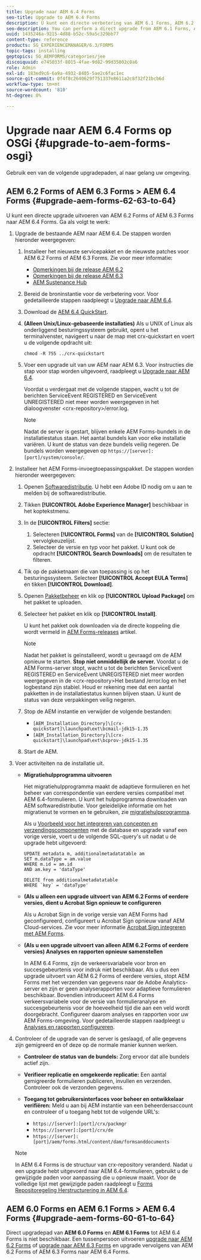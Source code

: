 ```yaml
---
title: Upgrade naar AEM 6.4 Forms
seo-title: Upgrade to AEM 6.4 Forms
description: U kunt een directe verbetering van AEM 6.1 Forms, AEM 6.2 Forms, en LiveCycle ES4 SP1 aan AEM 6.3 Forms uitvoeren.
seo-description: You can perform a direct upgrade from AEM 6.1 Forms, AEM 6.2 Forms, and LiveCycle ES4 SP1 to AEM 6.3 Forms.
uuid: 1435246a-9215-4d88-b52c-59a5c329bb77
content-type: reference
products: SG_EXPERIENCEMANAGER/6.3/FORMS
topic-tags: installing
geptopics: SG_AEMFORMS/categories/jee
discoiquuid: e745033f-8015-4fae-9d82-99d35802c0a6
role: Admin
exl-id: 183ed9c6-6a9a-4932-8405-5ae2c6fac1ec
source-git-commit: 0f4f8c2640629f751337e8611a2c8f32f21bcb6d
workflow-type: tm+mt
source-wordcount: '810'
ht-degree: 0%

---
```


# Upgrade naar AEM 6.4 Forms op OSGi {#upgrade-to-aem-forms-osgi}

Gebruik een van de volgende upgradepaden, al naar gelang uw omgeving.

## AEM 6.2 Forms of AEM 6.3 Forms > AEM 6.4 Forms {#upgrade-aem-forms-62-63-to-64}

U kunt een directe upgrade uitvoeren van AEM 6.2 Forms of AEM 6.3 Forms naar AEM 6.4 Forms. Ga als volgt te werk:

1. Upgrade de bestaande AEM naar AEM 6.4. De stappen worden hieronder weergegeven:

   1. Installeer het nieuwste servicepakket en de nieuwste patches voor AEM 6.2 Forms of AEM 6.3 Forms. Zie voor meer informatie:

      * [Opmerkingen bij de release AEM 6.2](https://helpx.adobe.com/experience-manager/6-2/release-notes.html)
      * [Opmerkingen bij de release AEM 6.3](https://helpx.adobe.com/experience-manager/6-3/release-notes.html)
      * [AEM Sustenance Hub](https://helpx.adobe.com/experience-manager/aem-releases-updates.html)
   1. Bereid de broninstantie voor de verbetering voor. Voor gedetailleerde stappen raadpleegt u [Upgrade naar AEM 6.4](/help/sites-deploying/upgrade.md#preparing%20the%20source%20instance).
   1. Download de [AEM 6.4 QuickStart](/help/sites-deploying/deploy.md#getting%20the%20software).
   1. **(Alleen Unix/Linux-gebaseerde installaties)** Als u UNIX of Linux als onderliggend besturingssysteem gebruikt, opent u het terminalvenster, navigeert u naar de map met crx-quickstart en voert u de volgende opdracht uit:

      `chmod -R 755 ../crx-quickstart`

   1. Voer een upgrade uit van uw AEM naar AEM 6.3. Voor instructies die stap voor stap worden uitgevoerd, raadpleegt u [Upgrade naar AEM 6.4](/help/sites-deploying/upgrade.md).

      Voordat u verdergaat met de volgende stappen, wacht u tot de berichten ServiceEvent REGISTERED en ServiceEvent UNREGISTERED niet meer worden weergegeven in het dialoogvenster &lt;crx-repository>/error.log.

      >[!NOTE]
      >
      >Nadat de server is gestart, blijven enkele AEM Forms-bundels in de installatiestatus staan. Het aantal bundels kan voor elke installatie variëren. U kunt de status van deze bundels veilig negeren. De bundels worden weergegeven op `https://[server]:[port]/system/console/`.


1. Installeer het AEM Forms-invoegtoepassingspakket. De stappen worden hieronder weergegeven:

   1. Openen [Softwaredistributie](https://experience.adobe.com/downloads). U hebt een Adobe ID nodig om u aan te melden bij de softwaredistributie.
   1. Tikken **[!UICONTROL Adobe Experience Manager]** beschikbaar in het koptekstmenu.
   1. In de **[!UICONTROL Filters]** sectie:
      1. Selecteren **[!UICONTROL Forms]** van de **[!UICONTROL Solution]** vervolgkeuzelijst.
      1. Selecteer de versie en typ voor het pakket. U kunt ook de opdracht **[!UICONTROL Search Downloads]** om de resultaten te filteren.
   1. Tik op de pakketnaam die van toepassing is op het besturingssysteem. Selecteer **[!UICONTROL Accept EULA Terms]** en tikken **[!UICONTROL Download]**.
   1. Openen [Pakketbeheer](https://experienceleague.adobe.com/docs/experience-manager-65/administering/contentmanagement/package-manager.html)  en klik op **[!UICONTROL Upload Package]** om het pakket te uploaden.
   1. Selecteer het pakket en klik op **[!UICONTROL Install]**.

      U kunt het pakket ook downloaden via de directe koppeling die wordt vermeld in [AEM Forms-releases](https://helpx.adobe.com/aem-forms/kb/aem-forms-releases.html) artikel.

      >[!NOTE]
      >
      >Nadat het pakket is geïnstalleerd, wordt u gevraagd om de AEM opnieuw te starten. **Stop niet onmiddellijk de server.** Voordat u de AEM Forms-server stopt, wacht u tot de berichten ServiceEvent REGISTERED en ServiceEvent UNREGISTERED niet meer worden weergegeven in de &lt;crx-repository>Het bestand /error.log en het logbestand zijn stabiel. Houd er rekening mee dat een aantal pakketten in de installatiestatus kunnen blijven staan. U kunt de status van deze verpakkingen veilig negeren.

   1. Stop de AEM instantie en verwijder de volgende bestanden:

      * `[AEM_Installation_Directory]\[crx-quickstart]\launchpad\ext\bcmail-jdk15-1.35`
      * `[AEM_Installation_Directory]\[crx-quickstart]\launchpad\ext\bcprov-jdk15-1.35`
   1. Start de AEM.


1. Voer activiteiten na de installatie uit.

   * **Migratiehulpprogramma uitvoeren**

      Het migratiehulpprogramma maakt de adaptieve formulieren en het beheer van correspondentie van eerdere versies compatibel met AEM 6.4-formulieren. U kunt het hulpprogramma downloaden van AEM softwaredistributie. Voor geleidelijke informatie om het migratienut te vormen en te gebruiken, zie [migratiehulpprogramma](/help/forms/using/migration-utility.md).

      Als u [Voorbeeld voor het integreren van concepten en verzendingscomponenten](integrate-draft-submission-database.md) met de database en upgrade vanaf een vorige versie, voert u de volgende SQL-query&#39;s uit nadat u de upgrade hebt uitgevoerd:

      ```
      UPDATE metadata m, additionalmetadatatable am
      SET m.dataType = am.value
      WHERE m.id = am.id
      AND am.key = 'dataType'
      ```

      ```
      DELETE from additionalmetadatatable
      WHERE `key` = 'dataType'
      ```

   * **(Als u alleen een upgrade uitvoert van AEM 6.2 Forms of eerdere versies, dient u Acrobat Sign opnieuw te configureren**

      Als u Acrobat Sign in de vorige versie van AEM Forms had geconfigureerd, configureert u Acrobat Sign opnieuw vanaf AEM Cloud-services. Zie voor meer informatie [Acrobat Sign integreren met AEM Forms](/help/forms/using/adobe-sign-integration-adaptive-forms.md).

   * **(Als u een upgrade uitvoert van alleen AEM 6.2 Forms of eerdere versies) Analyses en rapporten opnieuw samenstellen**

      In AEM 6.4 Forms, zijn de verkeersvariabele voor bron en succesgebeurtenis voor indruk niet beschikbaar. Als u dus een upgrade uitvoert van AEM 6.2 Forms of eerdere versies, stopt AEM Forms met het verzenden van gegevens naar de Adobe Analytics-server en zijn er geen analyserapporten voor adaptieve formulieren beschikbaar. Bovendien introduceert AEM 6.4 Forms verkeersvariabele voor de versie van formulieranalyse en succesgebeurtenis voor de hoeveelheid tijd die aan een veld wordt doorgebracht. Configureer daarom analyses en rapporten voor uw AEM Forms-omgeving. Voor gedetailleerde stappen raadpleegt u [Analyses en rapporten configureren](/help/forms/using/configure-analytics-forms-documents.md).

1. Controleer of de upgrade van de server is geslaagd, of alle gegevens zijn gemigreerd en of deze op de normale manier kunnen werken.

   * **Controleer de status van de bundels:** Zorg ervoor dat alle bundels actief zijn.
   * **Verifieer replicatie en omgekeerde replicatie:** Een aantal gemigreerde formulieren publiceren, invullen en verzenden. Controleer ook de verzonden gegevens.
   * **Toegang tot gebruikersinterfaces voor beheer en ontwikkelaar verifiëren:** Meld u aan bij AEM instantie van een beheerdersaccount en controleer of u toegang hebt tot de volgende URL&#39;s:

      * `https://[server]:[port]/crx/packmgr`
      * `https://[server]:[port]/crx/de`
      * `https://[server]:[port]/aem/forms.html/content/dam/formsanddocuments`

   >[!NOTE]
   In AEM 6.4 Forms is de structuur van crx-repository veranderd. Nadat u een upgrade hebt uitgevoerd naar AEM 6.4-formulieren, gebruikt u de gewijzigde paden voor aanpassing die u opnieuw maakt. Voor de volledige lijst met gewijzigde paden raadpleegt u [Forms Repositoregeling Herstructurering in AEM 6.4](/help/sites-deploying/forms-repository-restructuring-in-aem-6-4.md).

## AEM 6.0 Forms en AEM 6.1 Forms > AEM 6.4 Forms {#upgrade-aem-forms-60-61-to-64}

Direct upgradepad van **AEM 6.0 Forms** en **AEM 6.1 Forms** tot AEM 6.4 Forms is niet beschikbaar. Een tussenpersoon uitvoeren [upgrade naar AEM 6.2 Forms](/help/forms/using/upgrade.md) of [upgrade naar AEM 6.3 Forms](/help/forms/using/upgrade.md) en upgrade vervolgens van AEM 6.2 Forms of AEM 6.3 Forms naar AEM 6.4 Forms.
